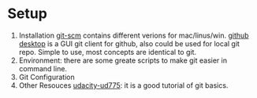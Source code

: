 # Setup
1. Installation
[git-scm](https://git-scm.com/downloads) contains different verions for mac/linus/win.
[github desktop](https://desktop.github.com) is a GUI git client for github, also could be used for local git repo. Simple to use, most concepts are identical to git. 
2. Environment: there are some greate scripts to make git easier in command line.
[]()
3. Git Configuration
4. Other Resouces
[udacity-ud775](https://www.udacity.com/course/how-to-use-git-and-github--ud775): it is a good tutorial of git basics.
